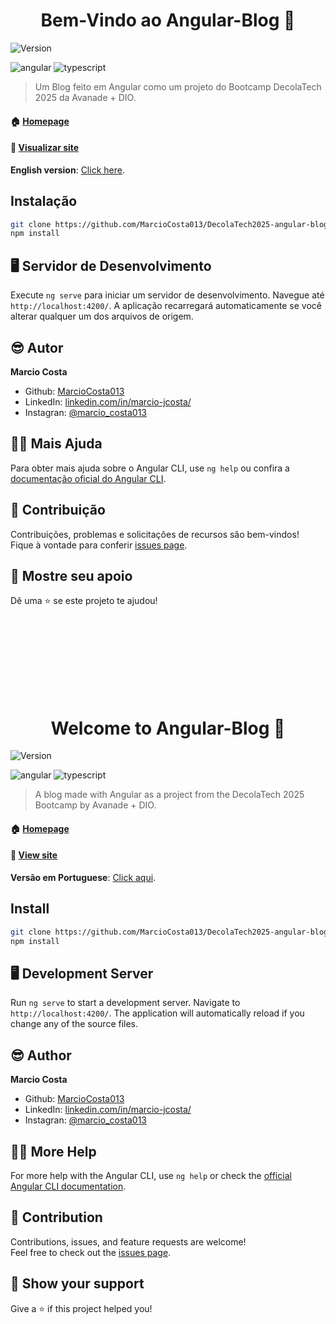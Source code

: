 [TYPESCRIPT__BADGE]: https://img.shields.io/badge/typescript-D4FAFF?style=for-the-badge&logo=typescript
[ANGULAR__BADGE]: https://img.shields.io/badge/Angular-red?style=for-the-badge&logo=angular

<h1 align="center" id="portuguese">Bem-Vindo ao Angular-Blog 👋</h1>


<p>
  <img alt="Version" src="https://img.shields.io/badge/version-0.0.0-blue.svg?cacheSeconds=2592000" />
  
</p>

![angular][ANGULAR__BADGE]
![typescript][TYPESCRIPT__BADGE]

> Um Blog feito em Angular como um projeto do Bootcamp DecolaTech 2025 da Avanade + DIO.

#### 🏠 [Homepage](https://github.com/MarcioCosta013/DecolaTech2025-angular-blog)

#### 🔗 [Visualizar site](https://decola-tech2025-angular-blog.vercel.app)

**English version**: [Click here](#english).

## Instalação

```sh
git clone https://github.com/MarcioCosta013/DecolaTech2025-angular-blog.git
npm install
```
## 🖥  Servidor de Desenvolvimento

Execute `ng serve` para iniciar um servidor de desenvolvimento. Navegue até `http://localhost:4200/`. A aplicação recarregará automaticamente se você alterar qualquer um dos arquivos de origem.

## 😎 Autor

 **Marcio Costa**

* Github: [MarcioCosta013](https://github.com/MarcioCosta013)
* LinkedIn: [linkedin.com\/in\/marcio-jcosta\/](https://linkedin.com/in/https:\/\/www.linkedin.com\/in\/marcio-jcosta\/)
* Instagran: [@marcio_costa013](https://www.instagram.com/marcio_costa013/)

## 🙏🏿 Mais Ajuda

Para obter mais ajuda sobre o Angular CLI, use `ng help` ou confira a [documentação oficial do Angular CLI](https://angular.io/cli).

## 🤝 Contribuição

Contribuições, problemas e solicitações de recursos são bem-vindos!<br />Fique à vontade para conferir [issues page](https://github.com/MarcioCosta013/DecolaTech2025-angular-blog/issues). 

## 🤩 Mostre seu apoio

Dê uma ⭐️ se este projeto te ajudou!


</br></br></br></br></br></br></br>



[TYPESCRIPT__BADGE]: https://img.shields.io/badge/typescript-D4FAFF?style=for-the-badge&logo=typescript
[ANGULAR__BADGE]: https://img.shields.io/badge/Angular-red?style=for-the-badge&logo=angular

<h1 align="center" id="english">Welcome to Angular-Blog 👋</h1>

<p>
  <img alt="Version" src="https://img.shields.io/badge/version-0.0.0-blue.svg?cacheSeconds=2592000" />
</p>

![angular][ANGULAR__BADGE]
![typescript][TYPESCRIPT__BADGE]

> A blog made with Angular as a project from the DecolaTech 2025 Bootcamp by Avanade + DIO.

#### 🏠 [Homepage](https://github.com/MarcioCosta013/DecolaTech2025-angular-blog)

#### 🔗 [View site](https://decola-tech2025-angular-blog.vercel.app)

**Versão em Portuguese**: [Click aqui](#portuguese).

## Install

```sh
git clone https://github.com/MarcioCosta013/DecolaTech2025-angular-blog.git
npm install
```

## 🖥 Development Server

Run `ng serve` to start a development server. Navigate to `http://localhost:4200/`. The application will automatically reload if you change any of the source files.

## 😎 Author

 **Marcio Costa**

* Github: [MarcioCosta013](https://github.com/MarcioCosta013)
* LinkedIn: [linkedin.com\/in\/marcio-jcosta\/](https://linkedin.com/in/https:\/\/www.linkedin.com\/in\/marcio-jcosta\/)
* Instagran: [@marcio_costa013](https://www.instagram.com/marcio_costa013/)

## 🙏🏿 More Help

For more help with the Angular CLI, use `ng help` or check the [official Angular CLI documentation](https://angular.io/cli).

## 🤝 Contribution
Contributions, issues, and feature requests are welcome!<br />Feel free to check out the [issues page](https://github.com/MarcioCosta013/DecolaTech2025-angular-blog/issues).

## 🤩 Show your support
Give a ⭐️ if this project helped you!
